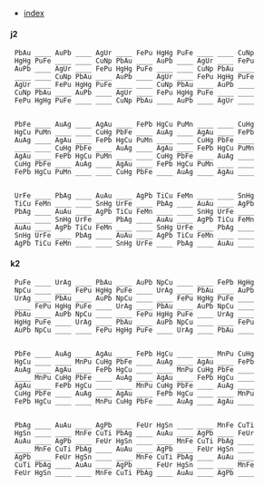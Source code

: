 
 - [index](index)

#### j2 

     PbAu ____ AuPb ____ AgUr ____ FePu HgHg PuFe ____ ____ CuNp 
     HgHg PuFe ____ ____ CuNp PbAu ____ AuPb ____ AgUr ____ FePu 
     AuPb ____ AgUr ____ FePu HgHg PuFe ____ ____ CuNp PbAu ____ 
     ____ ____ CuNp PbAu ____ AuPb ____ AgUr ____ FePu HgHg PuFe 
     AgUr ____ FePu HgHg PuFe ____ ____ CuNp PbAu ____ AuPb ____ 
     CuNp PbAu ____ AuPb ____ AgUr ____ FePu HgHg PuFe ____ ____ 
     FePu HgHg PuFe ____ ____ CuNp PbAu ____ AuPb ____ AgUr ____ 


     PbFe ____ AuAg ____ AgAu ____ FePb HgCu PuMn ____ ____ CuHg 
     HgCu PuMn ____ ____ CuHg PbFe ____ AuAg ____ AgAu ____ FePb 
     AuAg ____ AgAu ____ FePb HgCu PuMn ____ ____ CuHg PbFe ____ 
     ____ ____ CuHg PbFe ____ AuAg ____ AgAu ____ FePb HgCu PuMn 
     AgAu ____ FePb HgCu PuMn ____ ____ CuHg PbFe ____ AuAg ____ 
     CuHg PbFe ____ AuAg ____ AgAu ____ FePb HgCu PuMn ____ ____ 
     FePb HgCu PuMn ____ ____ CuHg PbFe ____ AuAg ____ AgAu ____ 


     UrFe ____ PbAg ____ AuAu ____ AgPb TiCu FeMn ____ ____ SnHg 
     TiCu FeMn ____ ____ SnHg UrFe ____ PbAg ____ AuAu ____ AgPb 
     PbAg ____ AuAu ____ AgPb TiCu FeMn ____ ____ SnHg UrFe ____ 
     ____ ____ SnHg UrFe ____ PbAg ____ AuAu ____ AgPb TiCu FeMn 
     AuAu ____ AgPb TiCu FeMn ____ ____ SnHg UrFe ____ PbAg ____ 
     SnHg UrFe ____ PbAg ____ AuAu ____ AgPb TiCu FeMn ____ ____ 
     AgPb TiCu FeMn ____ ____ SnHg UrFe ____ PbAg ____ AuAu ____ 


#### k2 

     PuFe ____ UrAg ____ PbAu ____ AuPb NpCu ____ ____ FePb HgHg 
     NpCu ____ ____ FePu HgHg PuFe ____ UrAg ____ PbAu ____ AuPb 
     UrAg ____ PbAu ____ AuPb NpCu ____ ____ FePu HgHg PuFe ____ 
     ____ FePu HgHg PuFe ____ UrAg ____ PbAu ____ AuPb NpCu ____ 
     PbAu ____ AuPb NpCu ____ ____ FePu HgHg PuFe ____ UrAg ____ 
     HgHg PuFe ____ UrAg ____ PbAu ____ AuPb NpCu ____ ____ FePu 
     AuPb NpCu ____ ____ FePu HgHg PuFe ____ UrAg ____ PbAu ____ 


     PbFe ____ AuAg ____ AgAu ____ FePb HgCu ____ ____ MnPu CuHg 
     HgCu ____ ____ MnPu CuHg PbFe ____ AuAg ____ AgAu ____ FePb 
     AuAg ____ AgAu ____ FePb HgCu ____ ____ MnPu CuHg PbFe ____ 
     ____ MnPu CuHg PbFe ____ AuAg ____ AgAu ____ FePb HgCu ____ 
     AgAu ____ FePb HgCu ____ ____ MnPu CuHg PbFe ____ AuAg ____ 
     CuHg PbFe ____ AuAg ____ AgAu ____ FePb HgCu ____ ____ MnPu 
     FePb HgCu ____ ____ MnPu CuHg PbFe ____ AuAg ____ AgAu ____ 


     PbAg ____ AuAu ____ AgPb ____ FeUr HgSn ____ ____ MnFe CuTi 
     HgSn ____ ____ MnFe CuTi PbAg ____ AuAu ____ AgPb ____ FeUr 
     AuAu ____ AgPb ____ FeUr HgSn ____ ____ MnFe CuTi PbAg ____ 
     ____ MnFe CuTi PbAg ____ AuAu ____ AgPb ____ FeUr HgSn ____ 
     AgPb ____ FeUr HgSn ____ ____ MnFe CuTi PbAg ____ AuAu ____ 
     CuTi PbAg ____ AuAu ____ AgPb ____ FeUr HgSn ____ ____ MnFe 
     FeUr HgSn ____ ____ MnFe CuTi PbAg ____ AuAu ____ AgPb ____ 


